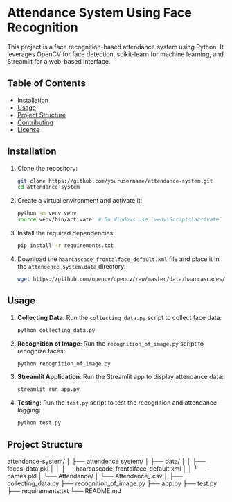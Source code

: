 # Attendance System Using Face Recognition

This project is a face recognition-based attendance system using Python. It leverages OpenCV for face detection, scikit-learn for machine learning, and Streamlit for a web-based interface.

## Table of Contents
- [Installation](#installation)
- [Usage](#usage)
- [Project Structure](#project-structure)
- [Contributing](#contributing)
- [License](#license)

## Installation

1. Clone the repository:
    ```bash
    git clone https://github.com/yourusername/attendance-system.git
    cd attendance-system
    ```

2. Create a virtual environment and activate it:
    ```bash
    python -m venv venv
    source venv/bin/activate  # On Windows use `venv\Scripts\activate`
    ```

3. Install the required dependencies:
    ```bash
    pip install -r requirements.txt
    ```

4. Download the `haarcascade_frontalface_default.xml` file and place it in the `attendence system\data` directory:
    ```bash
    wget https://github.com/opencv/opencv/raw/master/data/haarcascades/haarcascade_frontalface_default.xml -P attendence system/data
    ```

## Usage

1. **Collecting Data**:
    Run the `collecting_data.py` script to collect face data:
    ```bash
    python collecting_data.py
    ```

2. **Recognition of Image**:
    Run the `recognition_of_image.py` script to recognize faces:
    ```bash
    python recognition_of_image.py
    ```

3. **Streamlit Application**:
    Run the Streamlit app to display attendance data:
    ```bash
    streamlit run app.py
    ```

4. **Testing**:
    Run the `test.py` script to test the recognition and attendance logging:
    ```bash
    python test.py
    ```

## Project Structure

attendance-system/
│
├── attendence system/
│ ├── data/
│ │ ├── faces_data.pkl
│ │ ├── haarcascade_frontalface_default.xml
│ │ └── names.pkl
│ └── Attendance/
│ └── Attendance_<date>.csv
│
├── collecting_data.py
├── recognition_of_image.py
├── app.py
├── test.py
├── requirements.txt
└── README.md

